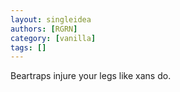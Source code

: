 ```yaml
---
layout: singleidea
authors: [RGRN]
category: [vanilla]
tags: []
---
```

Beartraps injure your legs like xans do.
